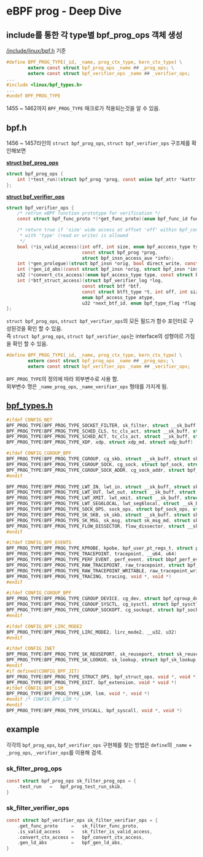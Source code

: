 # eBPF prog - Deep Dive

## include를 통한 각 type별 bpf_prog_ops 객체 생성
[/include/linux/bpf.h](https://elixir.bootlin.com/linux/v5.19/source/include/linux/bpf.h#L1455) 기준
```c
#define BPF_PROG_TYPE(_id, _name, prog_ctx_type, kern_ctx_type) \
		extern const struct bpf_prog_ops _name ## _prog_ops; \
		extern const struct bpf_verifier_ops _name ## _verifier_ops;
...
#include <linux/bpf_types.h>
...
#undef BPF_PROG_TYPE
```
1455 ~ 1462까지 `BPF_PROG_TYPE` 매크로가 적용되는것을 알 수 있음.

## bpf.h
1456 ~ 1457라인의 `struct bpf_prog_ops`, `struct bpf_verifier_ops` 구조체를 확인해보면

**[struct bpf_prog_ops](https://elixir.bootlin.com/linux/v5.19/source/include/linux/bpf.h#L633)**
```c
struct bpf_prog_ops {
	int (*test_run)(struct bpf_prog *prog, const union bpf_attr *kattr, union bpf_attr __user *uattr);
};
```

**[struct bpf_verifier_ops](https://elixir.bootlin.com/linux/v5.19/source/include/linux/bpf.h#L638)**
```c
struct bpf_verifier_ops {
	/* retrun eBPF function prototype for verification */
	const struct bpf_func_proto *(*get_func_proto)(enum bpf_func_id func_id, const struct bpf_prog *prog);

	/* return true if 'size' wide access at offset 'off' within bpf_context
	 * with 'type' (read or write) is allowed
	 */
	bool (*is_valid_access)(int off, int size, enum bpf_acccess_type type,
							const struct bpf_prog *prog,
							struct bpf_insn_access_aux *info);
	int (*gen_prologue)(struct bpf_insn *orig, bool direct_write, const struct bpf_prog *prog);
	int (*gen_id_abs)(const struct bpf_insn *orig, struct bpf_insn *insn_buf);
	u32 (*convert_ctx_access)(enum bpf_access_type type, const struct bpf_insn *src, struct bpf_insn *dst, struct bpf_prog *prog, u32 *target_size);
	int (*btf_struct_access)(struct bpf_verifier_log *log,
							const struct btf *btf,
							const struct btft_type *t, int off, int size,
							enum bpf_access_type atype,
							u32 *next_btf_id, enum bpf_type_flag *flag);
};
```
`struct bpf_prog_ops`, `struct bpf_verifier_ops`의 모든 필드가 함수 포인터로 구성된것을 확인 할 수 있음.\
즉 `struct bpf_prog_ops`, `struct bpf_verifier_ops`는 interface의 성형야르 가짐을 확인 할 수 있음.

```c
#define BPF_PROG_TYPE(_id, _name, prog_ctx_type, kern_ctx_type) \
		extern const struct bpf_prog_ops _name ## _prog_ops; \
		extern const struct bpf_verifier_ops _name ## _verifier_ops;
```
`BPF_PROG_TYPE`의 정의에 따라 외부변수로 사용 함. \
외부변수 명은 `_name_prog_ops`, `_name_verifier_ops` 형태를 가지게 됨.

## [bpf_types.h](https://elixir.bootlin.com/linux/v5.19/source/include/linux/bpf_types.h#L5)
```c
#ifdef CONFIG_NET
BPF_PROG_TYPE(BPF_PROG_TYPE_SOCKET_FILTER, sk_filter, struct __sk_buff, struct sk_buff)
BPF_PROG_TYPE(BPF_PROG_TYPE_SCHED_CLS, tc_cls_act, struct __sk_buff, struct sk_buff)
BPF_PROG_TYPE(BPF_PROG_TYPE_SCHED_ACT, tc_cls_act, struct __sk_buff, struct sk_buff)
BPF_PROG_TYPE(BPF_PROG_TYPE_XDP, xdp, struct xdp_md, struct xdp_buff)

#ifdef CONFIG_CGROUP_BPF
BPF_PROG_TYPE(BPF_PROG_TYPE_CGROUP, cg_skb, struct __sk_buff, struct sk_buff)
BPF_PROG_TYPE(BPF_PROG_TYPE_CGROUP_SOCK, cg_sock, struct bpf_sock, struct sock)
BPF_PROG_TYPE(BPF_PROG_TYPE_CGROUP_SOCK_ADDR, cg_sock_addr, struct bpf_sock_addr, struct bpf_sock_addr_kern)
#endif

BPF_PROG_TYPE(BPF_PROG_TYPE_LWT_IN, lwt_in, struct __sk_buff, struct sk_buff)
BPF_PROG_TYPE(BPF_PROG_TYPE_LWT_OUT, lwt_out, struct __sk_buff, struct sk_buff)
BPF_PROG_TYPE(BPF_PROG_TYPE_LWT_XMIT, lwt_xmit, struct __sk_buff, struct sk_buff)
BPF_PROG_TYPE(BPF_PROG_TYPE_LWT_SEG6LOCAL, lwt_seg6local, struct __sk_buff, struct sk_buff)
BPF_PROG_TYPE(BPF_PROG_TYPE_SOCK_OPS, sock_ops, struct bpf_sock_ops, struct bpf_sock_ops_kern)
BPF_PROG_TYPE(BPF_PROG_TYPE_SK_SKB, sk_skb, struct __sk_buff, struct sk_buff)
BPF_PROG_TYPE(BPF_PROG_TYPE_SK_MSG, sk_msg, struct sk_msg_md, struct sk_msg)
BPF_PROG_TYPE(BPF_PROG_TYPE_FLOW_DISSECTOR, flow_dissector, struct __sk_buff, struct bpf_flow_dissector)
#endif

#ifdef CONFIG_BPF_EVENTS
BPF_PROG_TYPE(BPF_PROG_TYPE_KPROBE, kpobe, bpf_user_pt_regs_t, struct pg_regs)
BPF_PROG_TYPE(BPF_PROG_TYPE_TRACEPOINT, tracepoint, __u64, u64)
BPF_PROG_TYPE(BPF_PROG_TYPE_PERF_EVENT, perf_event, struct bbpf_perf_event_data, struct bpf_perf_event_data_kern)
BPF_PROG_TYPE(BPF_PROG_TYPE_RAW_TRACEPOINT, raw_tracepoint, struct bpf_raw_tracepoint_args, u64)
BPF_PROG_TYPE(BPF_PROG_TYPE_RAW_TRACEPOINT_WRITABLE, raw_tracepoint_writable, struct bpf_raw_tracepoint_args, u64)
BPF_PROG_TYPE(BPF_PROG_TYPE_TRACING, tracing, void *, void *)
#endif

#ifdef CONFIG_CGROUP_BPF
BPF_PROG_TYPE(BPF_PROG_TYPE_CGROUP_DEVICE, cg_dev, struct bpf_cgroup_dev_ctx, struct bpf_cgroup_dev_ctx)
BPF_PROG_TYPE(BPF_PROG_TYPE_CGROUP_SYSCTL, cg_sysctl, struct bpf_sysctl, struct bpf_sysctl_kern)
BPF_PROG_TYPE(BPF_PROG_TYPE_CGROUP_SOCKOPT, cg_sockopt, struct bpf_sockopt, struct bpf_sockopt_kern)
#endif

#ifdef CONFIG_BPF_LIRC_MODE2
BPF_PROG_TYPE(BPF_PROG_TYPE_LIRC_MODE2, lirc_mode2, __u32, u32)
#endif

#ifdef CONFIG_INET
BPF_PROG_TYPE(BPF_PROG_TYPE_SK_REUSEPORT, sk_reuseport, struct sk_reuseport_md, struct sk_reuseport_kern)
BPF_PROG_TYPE(BPF_PROG_TYPE_SK_LOOKUO, sk_lookup, struct bpf_sk_lookup, struct bpf_sk_lookup_kern)
#endif
#if defined(CONFIG_BPF_JIT)
BPF_PROG_TYPE(BPF_PROG_TYPE_STRUCT_OPS, bpf_struct_ops, void *, void *)
BPF_PROG_TYPE(BPF_PROG_TYPE_EXIT, bpf_extension, void * void *)
#ifdef CONFIG_BPF_LSM
BPF_PROG_TYPE(BPF_PROG_TYPE_LSM, lsm, void *, void *)
#endif /* CONFIG_BPF_LSM */
#endif
BPF_PROG_TYPE(BPF_PROG_TYPE_SYSCALL, bpf_syscall, void *, void *)
```

## example
각각의 `bpf_prog_ops`, `bpf_verifier_ops` 구현체를 찾는 방법은 `define`의 `_name` + `_prog_ops`, `_verifier_ops`를 이용해 검색.
### sk_filter_prog_ops
```c
const struct bpf_prog_ops sk_filter_prog_ops = {
	.test_run	=	bpf_prog_test_run_skib,
}
```
### sk_filter_verifier_ops
```c
const struct bpf_verifier_ops sk_filter_verifier_ops = {
	.get_func_proto		=	sk_filter_func_proto,
	.is_valid_access	=	sk_filter_is_valid_access,
	.convert_ctx_access	=	bpf_convert_ctx_access,
	.gen_ld_abs			=	bpf_gen_ld_abs,
}
```